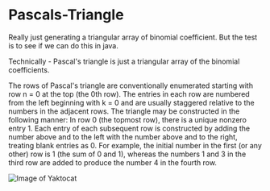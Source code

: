 # Pascals-Triangle
Really just generating a triangular array of binomial coefficient. But the test is to see if we can do this in java. 

Technically - Pascal's triangle is just a triangular array of the binomial coefficients.

The rows of Pascal's triangle are conventionally enumerated starting with row n = 0 at the top (the 0th row). The entries in each row are numbered from the left beginning with k = 0 and are usually staggered relative to the numbers in the adjacent rows. The triangle may be constructed in the following manner: In row 0 (the topmost row), there is a unique nonzero entry 1. Each entry of each subsequent row is constructed by adding the number above and to the left with the number above and to the right, treating blank entries as 0. For example, the initial number in the first (or any other) row is 1 (the sum of 0 and 1), whereas the numbers 1 and 3 in the third row are added to produce the number 4 in the fourth row.

![Image of Yaktocat](https://wonderopolis.org/wp-content/uploads/2017/01/1853_Pascals_Triangledreamstime_xxl_69735729.jpg)


